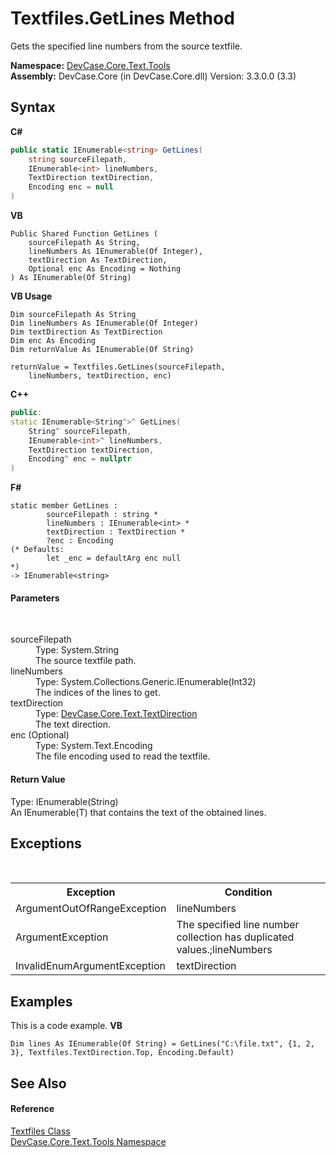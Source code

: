 # Textfiles.GetLines Method 
 

Gets the specified line numbers from the source textfile.

**Namespace:**&nbsp;<a href="N_DevCase_Core_Text_Tools">DevCase.Core.Text.Tools</a><br />**Assembly:**&nbsp;DevCase.Core (in DevCase.Core.dll) Version: 3.3.0.0 (3.3)

## Syntax

**C#**<br />
``` C#
public static IEnumerable<string> GetLines(
	string sourceFilepath,
	IEnumerable<int> lineNumbers,
	TextDirection textDirection,
	Encoding enc = null
)
```

**VB**<br />
``` VB
Public Shared Function GetLines ( 
	sourceFilepath As String,
	lineNumbers As IEnumerable(Of Integer),
	textDirection As TextDirection,
	Optional enc As Encoding = Nothing
) As IEnumerable(Of String)
```

**VB Usage**<br />
``` VB Usage
Dim sourceFilepath As String
Dim lineNumbers As IEnumerable(Of Integer)
Dim textDirection As TextDirection
Dim enc As Encoding
Dim returnValue As IEnumerable(Of String)

returnValue = Textfiles.GetLines(sourceFilepath, 
	lineNumbers, textDirection, enc)
```

**C++**<br />
``` C++
public:
static IEnumerable<String^>^ GetLines(
	String^ sourceFilepath, 
	IEnumerable<int>^ lineNumbers, 
	TextDirection textDirection, 
	Encoding^ enc = nullptr
)
```

**F#**<br />
``` F#
static member GetLines : 
        sourceFilepath : string * 
        lineNumbers : IEnumerable<int> * 
        textDirection : TextDirection * 
        ?enc : Encoding 
(* Defaults:
        let _enc = defaultArg enc null
*)
-> IEnumerable<string> 

```


#### Parameters
&nbsp;<dl><dt>sourceFilepath</dt><dd>Type: System.String<br />The source textfile path.</dd><dt>lineNumbers</dt><dd>Type: System.Collections.Generic.IEnumerable(Int32)<br />The indices of the lines to get.</dd><dt>textDirection</dt><dd>Type: <a href="T_DevCase_Core_Text_TextDirection">DevCase.Core.Text.TextDirection</a><br />The text direction.</dd><dt>enc (Optional)</dt><dd>Type: System.Text.Encoding<br />The file encoding used to read the textfile.</dd></dl>

#### Return Value
Type: IEnumerable(String)<br />An IEnumerable(T) that contains the text of the obtained lines.

## Exceptions
&nbsp;<table><tr><th>Exception</th><th>Condition</th></tr><tr><td>ArgumentOutOfRangeException</td><td>lineNumbers</td></tr><tr><td>ArgumentException</td><td>The specified line number collection has duplicated values.;lineNumbers</td></tr><tr><td>InvalidEnumArgumentException</td><td>textDirection</td></tr></table>

## Examples
This is a code example. 
**VB**<br />
``` VB
Dim lines As IEnumerable(Of String) = GetLines("C:\file.txt", {1, 2, 3}, Textfiles.TextDirection.Top, Encoding.Default)
```


## See Also


#### Reference
<a href="T_DevCase_Core_Text_Tools_Textfiles">Textfiles Class</a><br /><a href="N_DevCase_Core_Text_Tools">DevCase.Core.Text.Tools Namespace</a><br />
